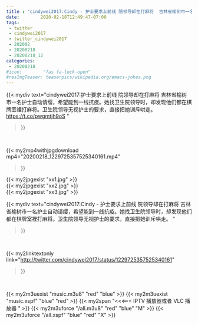 ```yaml
---
title : "cindywei2017:Cindy - 护士要求上前线 院领导却在打麻将  吉林省榆树市一名护士自动请缨，希望能到一线抗疫。她找卫生院领导时，却发现他们都在棋牌室裡打麻将。卫生院领导无视护士的要求，直接把她训斥哄走。 "
date:        2020-02-18T12:49:47-07:00
tags:
 - twitter
 - cindywei2017
 - twitter_cindywei2017
 - 202002
 - 20200218
 - 20200218_12
categories:
 - 20200218
#icon:        "fas fa-lock-open"
#resImgTeaser: teaserpics/wikipedia.org/emacs-jokes.png
---
```


{{< mydiv text="cindywei2017:护士要求上前线 院领导却在打麻将  吉林省榆树市一名护士自动请缨，希望能到一线抗疫。她找卫生院领导时，却发现他们都在棋牌室裡打麻将。卫生院领导无视护士的要求，直接把她训斥哄走。  https://t.co/pwgmtjh9oS "
>}}
<br>


{{< my2mp4withjpgdownload mp4="20200218_1229725357525340161.mp4"
>}}

{{< my2jpgexist "xx1.jpg" >}}<br>
{{< my2jpgexist "xx2.jpg" >}}<br>
{{< my2jpgexist "xx3.jpg" >}}<br>



{{< mydiv text="cindywei2017:Cindy - 护士要求上前线 院领导却在打麻将  吉林省榆树市一名护士自动请缨，希望能到一线抗疫。她找卫生院领导时，却发现他们都在棋牌室裡打麻将。卫生院领导无视护士的要求，直接把她训斥哄走。 "
>}}
<br>

{{< my2linktextonly link="http://twitter.com/cindywei2017/status/1229725357525340161"
>}}


<br>

{{< my2m3uexist "music.m3u8" "red"  "blue" >}} {{< my2m3uexist "music.xspf" "blue" "red"  >}} {{< my2span "<<<=== IPTV 播放器或者 VLC 播放器 " >}} {{< my2m3uforce "/all.m3u8" "red"  "blue" "M" >}} {{< my2m3uforce "/all.xspf" "blue" "red"  "X" >}} 
